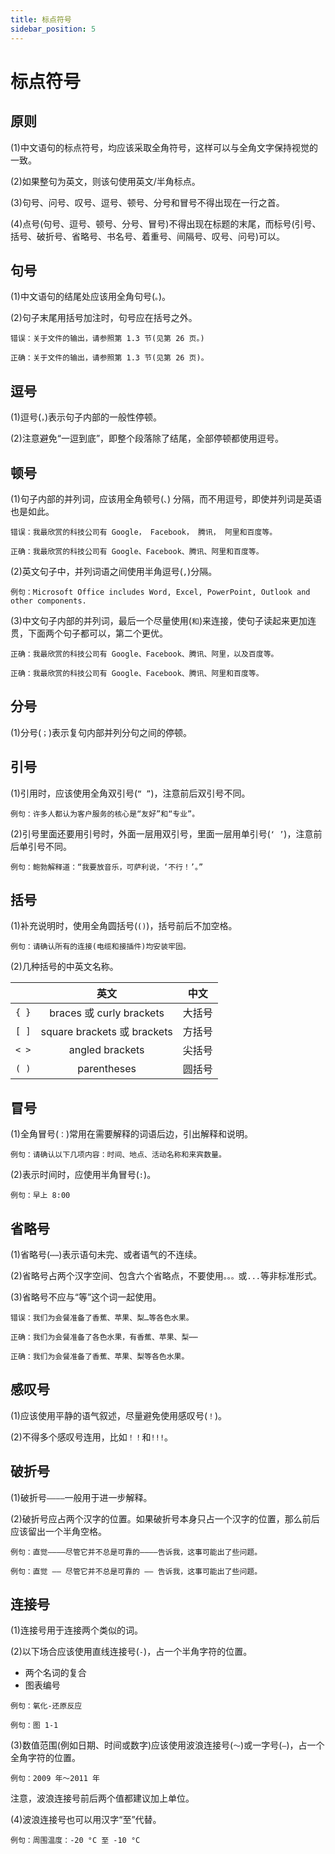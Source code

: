 ```yaml
---
title: 标点符号
sidebar_position: 5
---
```


# 标点符号

## 原则

(1)中文语句的标点符号，均应该采取全角符号，这样可以与全角文字保持视觉的一致。

(2)如果整句为英文，则该句使用英文/半角标点。

(3)句号、问号、叹号、逗号、顿号、分号和冒号不得出现在一行之首。

(4)点号(句号、逗号、顿号、分号、冒号)不得出现在标题的末尾，而标号(引号、括号、破折号、省略号、书名号、着重号、间隔号、叹号、问号)可以。

## 句号

(1)中文语句的结尾处应该用全角句号(`。`)。

(2)句子末尾用括号加注时，句号应在括号之外。

```text
错误：关于文件的输出，请参照第 1.3 节(见第 26 页。)

正确：关于文件的输出，请参照第 1.3 节(见第 26 页)。
```

## 逗号

(1)逗号(`，`)表示句子内部的一般性停顿。

(2)注意避免“一逗到底”，即整个段落除了结尾，全部停顿都使用逗号。

## 顿号

(1)句子内部的并列词，应该用全角顿号(`、`) 分隔，而不用逗号，即使并列词是英语也是如此。

```text
错误：我最欣赏的科技公司有 Google， Facebook， 腾讯， 阿里和百度等。

正确：我最欣赏的科技公司有 Google、Facebook、腾讯、阿里和百度等。
```

(2)英文句子中，并列词语之间使用半角逗号(`,`)分隔。

```text
例句：Microsoft Office includes Word, Excel, PowerPoint, Outlook and other components.
```

(3)中文句子内部的并列词，最后一个尽量使用(`和`)来连接，使句子读起来更加连贯，下面两个句子都可以，第二个更优。

```text
正确：我最欣赏的科技公司有 Google、Facebook、腾讯、阿里，以及百度等。

正确：我最欣赏的科技公司有 Google、Facebook、腾讯、阿里和百度等。
```

## 分号

(1)分号(`；`)表示复句内部并列分句之间的停顿。

## 引号

(1)引用时，应该使用全角双引号(`“ ”`)，注意前后双引号不同。

```text
例句：许多人都认为客户服务的核心是“友好”和“专业”。
```

(2)引号里面还要用引号时，外面一层用双引号，里面一层用单引号(`‘ ’`)，注意前后单引号不同。

```text
例句：鲍勃解释道：“我要放音乐，可萨利说，‘不行！’。”
```

## 括号

(1)补充说明时，使用全角圆括号(`()`)，括号前后不加空格。

```text
例句：请确认所有的连接(电缆和接插件)均安装牢固。
```

(2)几种括号的中英文名称。

|       |             英文            |   中文 |
|-------|:---------------------------:|:-------:|
| `{ }` | braces 或 curly brackets    | 大括号 |
| `[ ]` | square brackets 或 brackets | 方括号 |
| `< >` | angled brackets             | 尖括号 |
| `( )` | parentheses                 | 圆括号 |

## 冒号

(1)全角冒号(`：`)常用在需要解释的词语后边，引出解释和说明。

```text
例句：请确认以下几项内容：时间、地点、活动名称和来宾数量。
```

(2)表示时间时，应使用半角冒号(`:`)。

```text
例句：早上 8:00
```

## 省略号

(1)省略号(`⋯⋯`)表示语句未完、或者语气的不连续。

(2)省略号占两个汉字空间、包含六个省略点，不要使用`。。。`或`...`等非标准形式。

(3)省略号不应与“等”这个词一起使用。

```text
错误：我们为会餐准备了香蕉、苹果、梨…等各色水果。

正确：我们为会餐准备了各色水果，有香蕉、苹果、梨⋯⋯

正确：我们为会餐准备了香蕉、苹果、梨等各色水果。
```

## 感叹号

(1)应该使用平静的语气叙述，尽量避免使用感叹号(`！`)。

(2)不得多个感叹号连用，比如`！！`和`!!!`。

## 破折号

(1)破折号`————`一般用于进一步解释。

(2)破折号应占两个汉字的位置。如果破折号本身只占一个汉字的位置，那么前后应该留出一个半角空格。

```text
例句：直觉————尽管它并不总是可靠的————告诉我，这事可能出了些问题。

例句：直觉 —— 尽管它并不总是可靠的 —— 告诉我，这事可能出了些问题。
```

## 连接号

(1)连接号用于连接两个类似的词。

(2)以下场合应该使用直线连接号(`-`)，占一个半角字符的位置。

- 两个名词的复合
- 图表编号

```text
例句：氧化-还原反应

例句：图 1-1
```

(3)数值范围(例如日期、时间或数字)应该使用波浪连接号(`～`)或一字号(`—`)，占一个全角字符的位置。

```text
例句：2009 年～2011 年
```

注意，波浪连接号前后两个值都建议加上单位。

(4)波浪连接号也可以用汉字“至”代替。

```text
例句：周围温度：-20 °C 至 -10 °C
```
